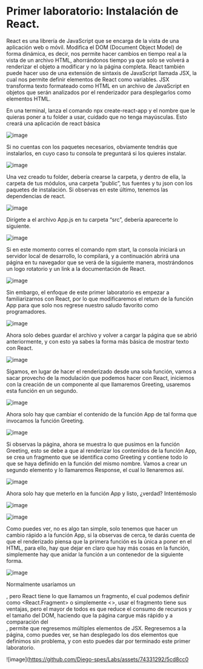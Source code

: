 # Primer laboratorio: Instalación de React.

React es una librería de JavaScript que se encarga de la vista de una aplicación web o móvil. Modifica el DOM (Document Object Model) de forma dinámica, es decir, nos permite hacer cambios en tiempo real a la vista de un archivo HTML, ahorrándonos tiempo ya que solo se volverá a renderizar el objeto a modificar y no la página completa.
React también puede hacer uso de una extensión de sintaxis de JavaScript llamada JSX, la cual nos permite definir elementos de React como variables. JSX transforma texto formateado como HTML en un archivo de JavaScript en objetos que serán analizados por el renderizador para desplegarlos como elementos HTML.

En una terminal, lanza el comando npx create-react-app  y el nombre que le quieras poner a tu folder a usar, cuidado que no tenga mayúsculas. Esto creará una aplicación de react básica

 ![image](https://github.com/Diego-spes/Labs/assets/74331292/81317c81-ec2b-4681-893e-0a7a5284970a)

Si no cuentas con los paquetes necesarios, obviamente tendrás que instalarlos, en cuyo caso tu consola te preguntará si los quieres instalar.

![image](https://github.com/Diego-spes/Labs/assets/74331292/0fb9d0ab-27b7-4cec-b78c-eb3f13d578bc)

 
Una vez creado tu folder, debería crearse la carpeta, y dentro de ella, la carpeta de tus módulos, una carpeta “public”, tus fuentes y tu json con los paquetes de instalación. Si observas en este último, tenemos las dependencias de react.

 ![image](https://github.com/Diego-spes/Labs/assets/74331292/651fc737-811c-4e1c-8019-af3acd3b06f9)

Dirígete a el archivo App.js en tu carpeta “src”, debería aparecerte lo siguiente.

![image](https://github.com/Diego-spes/Labs/assets/74331292/cf1b2ae5-d3d4-44d3-9d03-3065d31140f5)

 
Si en este momento corres el comando npm start, la consola iniciará un servidor local de desarrollo, lo compilará, y a continuación abrirá una página en tu navegador que se verá de la siguiente manera, mostrándonos un logo rotatorio y un link a la documentación de React.

![image](https://github.com/Diego-spes/Labs/assets/74331292/c5a3714e-cca0-43c0-9310-a0b205946771)

 
Sin embargo, el enfoque de este primer laboratorio es empezar a familiarizarnos con React, por lo que modificaremos el return de la función App para que solo nos regrese nuestro saludo favorito como programadores.

![image](https://github.com/Diego-spes/Labs/assets/74331292/48da387e-33d7-4682-9d5b-62c153511114)

 
Ahora solo debes guardar el archivo y volver a cargar la página que se abrió anteriormente, y con esto ya sabes la forma más básica de mostrar texto con React.

![image](https://github.com/Diego-spes/Labs/assets/74331292/4a55324b-a49c-4338-a8e1-f50faefa0098)

 
Sigamos, en lugar de hacer el renderizado desde una sola función, vamos a sacar provecho de la modulación que podemos hacer con React, iniciemos con la creación de un componente al que llamaremos Greeting, usaremos esta función en un segundo.

![image](https://github.com/Diego-spes/Labs/assets/74331292/cd568053-7c68-4de6-bd4a-80391cb288b4)

 
Ahora solo hay que cambiar el contenido de la función App de tal forma que invocamos la función Greeting.

![image](https://github.com/Diego-spes/Labs/assets/74331292/fe80d936-cd29-4742-a1d7-d23881f3290d)

 
Si observas la página, ahora se muestra lo que pusimos en la función Greeting, esto se debe a que al renderizar los contenidos de la función App, se crea un fragmento que se identifica como Greeting y contiene todo lo que se haya definido en la función del mismo nombre.
Vamos a crear un segundo elemento y lo llamaremos Response, el cual lo llenaremos así.

![image](https://github.com/Diego-spes/Labs/assets/74331292/0bb251d9-330a-4189-9e36-324180b817a4)

 
Ahora solo hay que meterlo en la función App y listo, ¿verdad? Intentémoslo

 ![image](https://github.com/Diego-spes/Labs/assets/74331292/085613d1-f58b-4c4e-98cc-2d7b386d888e)

 

 ![image](https://github.com/Diego-spes/Labs/assets/74331292/e62eb5bf-ee91-4622-962c-86678f48eab1)

 
Como puedes ver, no es algo tan simple, solo tenemos que hacer un cambio rápido a la función App, si la observas de cerca, te darás cuenta de que el renderizado piensa que la primera función es la única a poner en el HTML, para ello, hay que dejar en claro que hay más cosas en la función, simplemente hay que anidar la función a un contenedor de la siguiente forma.

![image](https://github.com/Diego-spes/Labs/assets/74331292/57f01ec3-3ede-4dc6-bddc-dcc36e2f1820)

 
Normalmente usaríamos un <div>, pero React tiene lo que llamamos un fragmento, el cual podemos definir como <React.Fragment> o simplemente <>, usar el fragmento tiene sus ventajas, pero el mayor de todos es que reduce el consumo de recursos y el tamaño del DOM, haciendo que la página cargue más rápido y a comparación del <div>, permite que regresemos múltiples elementos de JSX.
Regresemos a la página, como puedes ver, se han desplegado los dos elementos que definimos sin problema, y con esto puedes dar por terminado este primer laboratorio.

 ![image](https://github.com/Diego-spes/Labs/assets/74331292/5cd8cc0
